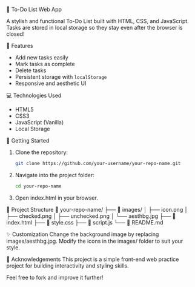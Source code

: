 📝 To-Do List Web App

A stylish and functional To-Do List built with HTML, CSS, and JavaScript. Tasks are stored in local storage so they stay even after the browser is closed!

🔧 Features

- Add new tasks easily
- Mark tasks as complete
- Delete tasks
- Persistent storage with `localStorage`
- Responsive and aesthetic UI

💻 Technologies Used

- HTML5
- CSS3
- JavaScript (Vanilla)
- Local Storage

🚀 Getting Started

1. Clone the repository:
   ```bash
   git clone https://github.com/your-username/your-repo-name.git
2. Navigate into the project folder:
   ```bash
   cd your-repo-name
3. Open index.html in your browser.
   
📂 Project Structure
📁 your-repo-name/
├── 📁 images/
│   ├── icon.png
│   ├── checked.png
│   ├── unchecked.png
│   └── aesthbg.jpg
├── 📄 index.html
├── 📄 style.css
├── 📄 script.js
└── 📄 README.md

✨ Customization
Change the background image by replacing images/aesthbg.jpg.
Modify the icons in the images/ folder to suit your style.

🙌 Acknowledgements
This project is a simple front-end web practice project for building interactivity and styling skills.

Feel free to fork and improve it further!







